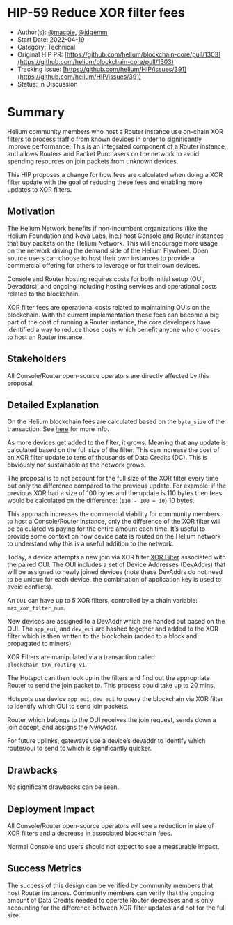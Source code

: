 # HIP-59 Reduce XOR filter fees

- Author(s): [@macpie](https://github.com/macpie), [@jdgemm](https://github.com/jdgemm)
- Start Date: 2022-04-19
- Category: Technical
- Original HIP PR: [https://github.com/helium/blockchain-core/pull/1303](https://github.com/helium/blockchain-core/pull/1303)
- Tracking Issue: [https://github.com/helium/HIP/issues/391](https://github.com/helium/HIP/issues/391)
- Status: In Discussion

# Summary

Helium community members who host a Router instance use on-chain XOR filters to process traffic from known devices in order to significantly improve performance. This is an integrated component of a Router instance, and allows Routers and Packet Purchasers on the network to avoid spending resources on join packets from unknown devices.

This HIP proposes a change for how fees are calculated when doing a XOR filter update with the goal of reducing these fees and enabling more updates to XOR filters.

## Motivation

The Helium Network benefits if non-incumbent organizations (like the Helium Foundation and Nova Labs, Inc.) host Console and Router instances that buy packets on the Helium Network. This will encourage more usage on the network driving the demand side of the Helium Flywheel. Open source users can choose to host their own instances to provide a commercial offering for others to leverage or for their own devices.

Console and Router hosting requires costs for both initial setup (OUI, Devaddrs), and ongoing including hosting services and operational costs related to the blockchain.

XOR filter fees are operational costs related to maintaining OUIs on the blockchain. With the current implementation these fees can become a big part of the cost of running a Router instance, the core developers have identified a way to reduce those costs which benefit anyone who chooses to host an Router instance.

## Stakeholders

All Console/Router open-source operators are directly affected by this proposal.

## Detailed Explanation

On the Helium blockchain fees are calculated based on the `byte_size` of the transaction. See [here](https://github.com/helium/blockchain-core/blob/master/include/blockchain_txn_fees.hrl) for more info.

As more devices get added to the filter, it grows. Meaning that any update is calculated based on the full size of the filter. This can increase the cost of an XOR filter update to tens of thousands of Data Credits (DC). This is obviously not sustainable as the network grows.

The proposal is to not account for the full size of the XOR filter every time but only the difference compared to the previous update. For example: if the previous XOR had a size of 100 bytes and the update is 110 bytes then fees would be calculated on the difference: (`110 - 100 = 10`) 10 bytes.

This approach increases the commercial viability for community members to host a Console/Router instance, only the difference of the XOR filter will be calculated vs paying for the entire amount each time.
It’s useful to provide some context on how device data is routed on the Helium network to understand why this is a useful addition to the network.

Today, a device attempts a new join via XOR filter [XOR Filter](https://github.com/mpope9/exor_filter) associated with the paired OUI. The OUI includes a set of Device Addresses (DevAddrs) that will be assigned to newly joined devices (note these DevAddrs do not need to be unique for each device, the combination of application key is used to avoid conflicts).

An `OUI` can have up to 5 XOR filters, controlled by a chain variable: `max_xor_filter_num`.

New devices are assigned to a DevAddr which are handed out based on the OUI. The `app_eui`, and `dev_eui` are hashed together and added to the XOR filter which is then written to the blockchain (added to a block and propagated to miners).

XOR Filters are manipulated via a transaction called `blockchain_txn_routing_v1`.

The Hotspot can then look up in the filters and find out the appropriate Router to send the join packet to. This process could take up to 20 mins.

Hotspots use device `app_eui`, `dev_eui` to query the blockchain via XOR filter to identify which OUI to send join packets.

Router which belongs to the OUI receives the join request, sends down a join accept, and assigns the NwkAddr.

For future uplinks, gateways use a device’s devaddr to identify which router/oui to send to which is significantly quicker.

## Drawbacks

No significant drawbacks can be seen.

## Deployment Impact

All Console/Router open-source operators will see a reduction in size of XOR filters and a decrease in associated blockchain fees.

Normal Console end users should not expect to see a measurable impact.

## Success Metrics

The success of this design can be verified by community members that host Router instances. Community members can verify that the ongoing amount of Data Credits needed to operate Router decreases and is only accounting for the difference between XOR filter updates and not for the full size.
